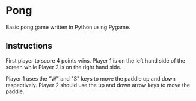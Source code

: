 # Pong
Basic pong game written in Python using Pygame.

## Instructions
First player to score 4 points wins. Player 1 is on the left hand side of the
screen while Player 2 is on the right hand side.

Player 1 uses the "W" and "S" keys to move the paddle up and down respectively.
Player 2 should use the up and down arrow keys to move the paddle.
